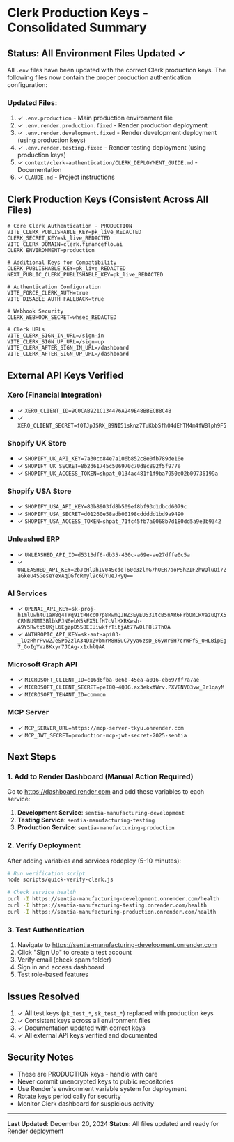 # Clerk Production Keys - Consolidated Summary

## Status: All Environment Files Updated ✓

All `.env` files have been updated with the correct Clerk production keys. The following files now contain the proper production authentication configuration:

### Updated Files:
1. ✓ `.env.production` - Main production environment file
2. ✓ `.env.render.production.fixed` - Render production deployment
3. ✓ `.env.render.development.fixed` - Render development deployment (using production keys)
4. ✓ `.env.render.testing.fixed` - Render testing deployment (using production keys)
5. ✓ `context/clerk-authentication/CLERK_DEPLOYMENT_GUIDE.md` - Documentation
6. ✓ `CLAUDE.md` - Project instructions

## Clerk Production Keys (Consistent Across All Files)

```env
# Core Clerk Authentication - PRODUCTION
VITE_CLERK_PUBLISHABLE_KEY=pk_live_REDACTED
CLERK_SECRET_KEY=sk_live_REDACTED
VITE_CLERK_DOMAIN=clerk.financeflo.ai
CLERK_ENVIRONMENT=production

# Additional Keys for Compatibility
CLERK_PUBLISHABLE_KEY=pk_live_REDACTED
NEXT_PUBLIC_CLERK_PUBLISHABLE_KEY=pk_live_REDACTED

# Authentication Configuration
VITE_FORCE_CLERK_AUTH=true
VITE_DISABLE_AUTH_FALLBACK=true

# Webhook Security
CLERK_WEBHOOK_SECRET=whsec_REDACTED

# Clerk URLs
VITE_CLERK_SIGN_IN_URL=/sign-in
VITE_CLERK_SIGN_UP_URL=/sign-up
VITE_CLERK_AFTER_SIGN_IN_URL=/dashboard
VITE_CLERK_AFTER_SIGN_UP_URL=/dashboard
```

## External API Keys Verified

### Xero (Financial Integration)
- ✓ `XERO_CLIENT_ID=9C0CAB921C134476A249E48BBECB8C4B`
- ✓ `XERO_CLIENT_SECRET=f0TJpJSRX_B9NI51sknz7TuKbbSfhO4dEhTM4m4fWBlph9F5`

### Shopify UK Store
- ✓ `SHOPIFY_UK_API_KEY=7a30cd84e7a106b852c8e0fb789de10e`
- ✓ `SHOPIFY_UK_SECRET=8b2d61745c506970c70d8c892f5f977e`
- ✓ `SHOPIFY_UK_ACCESS_TOKEN=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`

### Shopify USA Store
- ✓ `SHOPIFY_USA_API_KEY=83b8903fd8b509ef8bf93d1dbcd6079c`
- ✓ `SHOPIFY_USA_SECRET=d01260e58adb00198cddddd1bd9a9490`
- ✓ `SHOPIFY_USA_ACCESS_TOKEN=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`

### Unleashed ERP
- ✓ `UNLEASHED_API_ID=d5313df6-db35-430c-a69e-ae27dffe0c5a`
- ✓ `UNLEASHED_API_KEY=2bJcHlDhIV04ScdqT60c3zlnG7hOER7aoPSh2IF2hWQluOi7ZaGkeu4SGeseYexAqOGfcRmyl9c6QYueJHyQ==`

### AI Services
- ✓ `OPENAI_API_KEY=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`
- ✓ `ANTHROPIC_API_KEY=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`

### Microsoft Graph API
- ✓ `MICROSOFT_CLIENT_ID=c16d6fba-0e6b-45ea-a016-eb697ff7a7ae`
- ✓ `MICROSOFT_CLIENT_SECRET=peI8Q~4QJG.ax3ekxtWrv.PXVENVQ3vw_Br1qayM`
- ✓ `MICROSOFT_TENANT_ID=common`

### MCP Server
- ✓ `MCP_SERVER_URL=https://mcp-server-tkyu.onrender.com`
- ✓ `MCP_JWT_SECRET=production-mcp-jwt-secret-2025-sentia`

## Next Steps

### 1. Add to Render Dashboard (Manual Action Required)
Go to https://dashboard.render.com and add these variables to each service:

1. **Development Service**: `sentia-manufacturing-development`
2. **Testing Service**: `sentia-manufacturing-testing`
3. **Production Service**: `sentia-manufacturing-production`

### 2. Verify Deployment
After adding variables and services redeploy (5-10 minutes):

```bash
# Run verification script
node scripts/quick-verify-clerk.js

# Check service health
curl -I https://sentia-manufacturing-development.onrender.com/health
curl -I https://sentia-manufacturing-testing.onrender.com/health
curl -I https://sentia-manufacturing-production.onrender.com/health
```

### 3. Test Authentication
1. Navigate to https://sentia-manufacturing-development.onrender.com
2. Click "Sign Up" to create a test account
3. Verify email (check spam folder)
4. Sign in and access dashboard
5. Test role-based features

## Issues Resolved

1. ✓ All test keys (`pk_test_*`, `sk_test_*`) replaced with production keys
2. ✓ Consistent keys across all environment files
3. ✓ Documentation updated with correct keys
4. ✓ All external API keys verified and documented

## Security Notes

- These are PRODUCTION keys - handle with care
- Never commit unencrypted keys to public repositories
- Use Render's environment variable system for deployment
- Rotate keys periodically for security
- Monitor Clerk dashboard for suspicious activity

---

**Last Updated**: December 20, 2024
**Status**: All files updated and ready for Render deployment